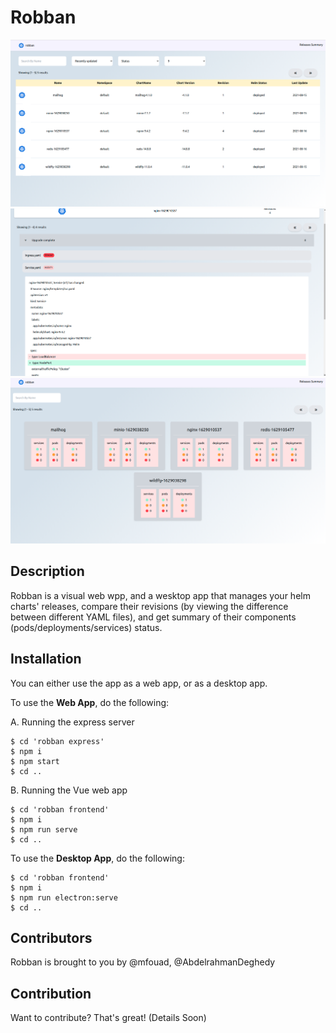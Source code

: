# Robban

![description image1](/description1.png)
![description image2](/description2.png)
![description image3](/description3.png)

## Description

Robban is a visual web wpp, and a wesktop app that manages your helm charts' releases, compare their revisions (by viewing the difference between different YAML files), and get summary of their components (pods/deployments/services) status.

## Installation

You can either use the app as a web app, or as a desktop app.

To use the **Web App**, do the following:

A. Running the express server

```
$ cd 'robban express'
$ npm i
$ npm start
$ cd ..
```

B. Running the Vue web app

```
$ cd 'robban frontend'
$ npm i
$ npm run serve
$ cd ..
```

To use the **Desktop App**, do
the following:

```
$ cd 'robban frontend'
$ npm i
$ npm run electron:serve
$ cd ..
```

## Contributors

Robban is brought to you by @mfouad, @AbdelrahmanDeghedy

## Contribution

Want to contribute? That's great! (Details Soon)
